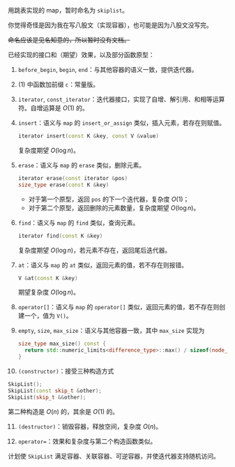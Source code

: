 用跳表实现的 map，暂时命名为 `skiplist`。

你觉得奇怪是因为我在写八股文（实现容器），也可能是因为八股文没写完。

~~命名应该是见名知意的，所以暂时没有文档。~~

已经实现的接口和（期望）效果，以及部分函数原型：

1. `before_begin`, `begin`, `end`：与其他容器的语义一致，提供迭代器。

2. $(1)$ 中函数加前缀 `c`：常量版。

3. `iterator`, `const_iterator`：迭代器接口，实现了自增、解引用、和相等运算符。自增运算是 $O(1)$ 的。

4. `insert`：语义与 `map` 的 `insert_or_assign` 类似，插入元素，若存在则赋值。
   ```cpp
   iterator insert(const K &key, const V &value)
   ```

   复杂度期望 $O(\log n)$。

5. `erase`：语义与 `map` 的 `erase` 类似，删除元素。
   ```cpp
   iterator erase(const iterator &pos)
   size_type erase(const K &key)
   ```

   + 对于第一个原型，返回 `pos` 的下一个迭代器，复杂度 $O(1)$；
   + 对于第二个原型，返回删除的元素数量，复杂度期望 $O(\log n)$。

6. `find`：语义与 `map` 的 `find` 类似，查询元素。

   ```cpp
   iterator find(const K &key)
   ```

   复杂度期望 $O(\log n)$，若元素不存在，返回尾后迭代器。

7. `at`：语义与 `map` 的 `at` 类似，返回元素的值，若不存在则报错。

   ```cpp
   V &at(const K &key)
   ```

   期望复杂度 $O(\log n)$。

8. `operator[]`：语义与 `map` 的 `operator[]` 类似，返回元素的值，若不存在则创建一个，值为 `V()`。

9. `empty`, `size`, `max_size`：语义与其他容器一致，其中 `max_size` 实现为

   ```cpp
   size_type max_size() const {
     return std::numeric_limits<difference_type>::max() / sizeof(node_t);
   }
   ```

10. `(constructor)`：接受三种构造方式

   ```cpp
   SkipList();
   SkipList(const skip_t &other);
   SkipList(skip_t &&other);
   ```

   第二种构造是 $O(n)$ 的，其余是 $O(1)$ 的。

11. `(destructor)`：销毁容器，释放空间，复杂度 $O(n)$。

12. `operator=`：效果和复杂度与第二个构造函数类似。

计划使 `SkipList` 满足容器、关联容器、可逆容器，并使迭代器支持随机访问。